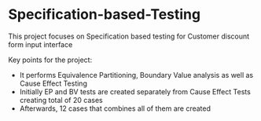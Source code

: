 # Specification-based-Testing
This project focuses on Specification based testing for Customer discount form input interface

Key points for the project:

- It performs Equivalence Partitioning, Boundary Value analysis as well as Cause Effect Testing
- Initially EP and BV tests are created separately from Cause Effect Tests creating total of 20 cases
- Afterwards, 12 cases that combines all of them are created
